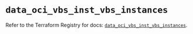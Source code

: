 # `data_oci_vbs_inst_vbs_instances`

Refer to the Terraform Registry for docs: [`data_oci_vbs_inst_vbs_instances`](https://registry.terraform.io/providers/oracle/oci/7.19.0/docs/data-sources/vbs_inst_vbs_instances).
